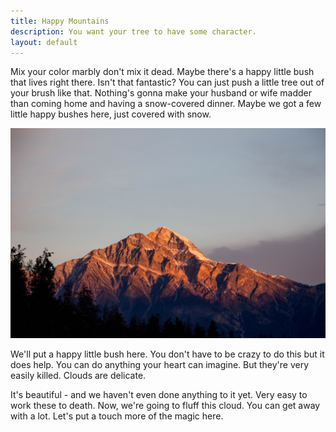 ```yaml
---
title: Happy Mountains
description: You want your tree to have some character. 
layout: default
---
```


Mix your color marbly don't mix it dead. Maybe there's a happy little bush that lives right there. Isn't that fantastic? You can just push a little tree out of your brush like that. Nothing's gonna make your husband or wife madder than coming home and having a snow-covered dinner. Maybe we got a few little happy bushes here, just covered with snow.

!["image"](/assets/images/mountain.jpeg)

We'll put a happy little bush here. You don't have to be crazy to do this but it does help. You can do anything your heart can imagine. But they're very easily killed. Clouds are delicate.

It's beautiful - and we haven't even done anything to it yet. Very easy to work these to death. Now, we're going to fluff this cloud. You can get away with a lot. Let's put a touch more of the magic here.